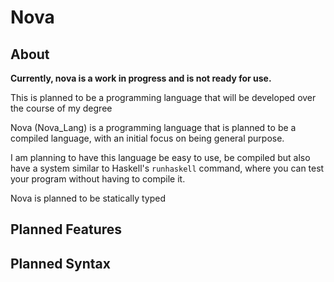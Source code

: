 # Nova

## About
<strong>Currently, nova is a work in progress and is not ready for use.</strong>

This is planned to be a programming language that will be developed over the course of my degree

Nova (Nova_Lang) is a programming language that is planned to be a compiled
language, with an initial focus on being general purpose.

I am planning to have this language be easy to use, be compiled but also
have a system similar to Haskell's `runhaskell` command, where you can test
your program without having to compile it.

Nova is planned to be statically typed

## Planned Features

## Planned Syntax
